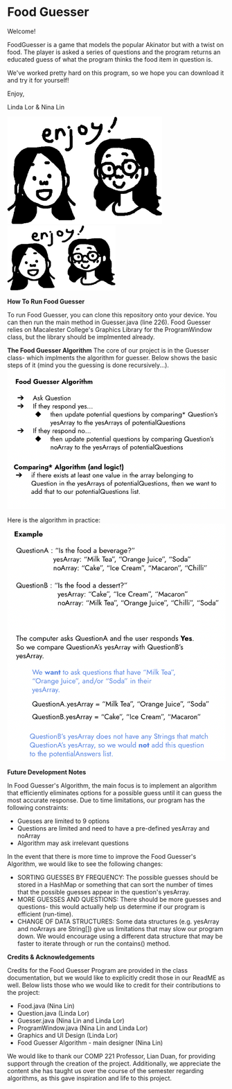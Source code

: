# Food Guesser

Welcome!

FoodGuesser is a game that models the popular Akinator but with a twist on food. The player is asked a series of questions and the program returns an educated guess of what the program thinks the food item in question is.

We've worked pretty hard on this program, so we hope you can download it and try it for yourself! 

Enjoy,

Linda Lor & Nina Lin

![Enjoy](enjoy.png)
<img src="enjoy.png" width="250" height="150">

**How To Run Food Guesser**

To run Food Guesser, you can clone this repository onto your device. You can then run the main method in Guesser.java (line 226). Food Guesser relies on Macalester College's Graphics Library for the ProgramWindow class, but the library should be implmented already. 

**The Food Guesser Algorithm**
The core of our project is in the Guesser class- which implments the algorithm for guesser. Below shows the basic steps of it (mind you the guessing is done recursively...).
![algorithm explanation](algo1.png)

Here is the algorithm in practice: 
![algorithm explanation](algo2.png)

**Future Development Notes**

In Food Guesser's Algorithm, the main focus is to implement an algorithm that efficiently eliminates options for a possible guess until it can guess the most accurate response. Due to time limitations, our program has the following constraints:
* Guesses are limited to 9 options 
* Questions are limited and need to have a pre-defined yesArray and noArray 
* Algorithm may ask irrelevant questions

In the event that there is more time to improve the Food Guesser's Algorithm, we would like to see the following changes: 
* SORTING GUESSES BY FREQUENCY: The possible guesses should be stored in a HashMap or something that can sort the number of times that the possible guesses appear in the question's yesArray. 
* MORE GUESSES AND QUESTIONS: There should be more guesses and questions- this would actually help us determine if our program is efficient (run-time).
* CHANGE OF DATA STRUCTURES: Some data structures (e.g. yesArray and noArrays are String[]) give us limitations that may slow our program down. We would encourage using a different data structure that may be faster to iterate through or run the contains() method.

**Credits & Acknowledgements**

Credits for the Food Guesser Program are provided in the class documentation, but we would like to explicitly credit those in our ReadME as well. Below lists those who we would like to credit for their contributions to the project:
* Food.java (Nina Lin)
* Question.java (Linda Lor)
* Guesser.java (Nina Lin and Linda Lor)
* ProgramWindow.java (Nina Lin and Linda Lor)
* Graphics and UI Design (Linda Lor)
* Food Guesser Algorithm - main designer (Nina Lin) 

We would like to thank our COMP 221 Professor, Lian Duan, for providing support through the creation of the project. Additionally, we appreciate the content she has taught us over the course of the semester regarding algorithms, as this gave inspiration and life to this project. 
